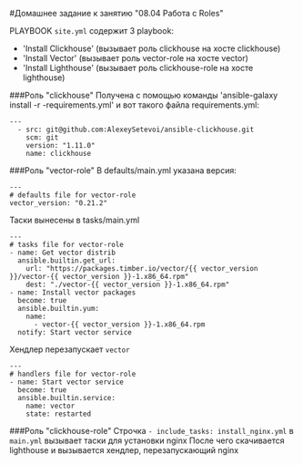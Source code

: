 #Домашнее задание к занятию "08.04 Работа с Roles"

PLAYBOOK `site.yml` содержит 3 playbook:
 - 'Install Clickhouse' (вызывает роль clickhouse на хосте clickhouse)
 - 'Install Vector' (вызывает роль vector-role на хосте vector)
 - 'Install Lighthouse' (вызывает роль clickhouse-role на хосте lighthouse)

###Роль "clickhouse"
Получена с помощью команды 'ansible-galaxy install -r -requirements.yml' 
и вот такого файла requirements.yml:
```text
---
  - src: git@github.com:AlexeySetevoi/ansible-clickhouse.git
    scm: git
    version: "1.11.0"
    name: clickhouse
```

###Роль "vector-role"
В defaults/main.yml указана версия:
```text
---
# defaults file for vector-role
vector_version: "0.21.2"
```

Таски вынесены в tasks/main.yml
```text
---
# tasks file for vector-role
- name: Get vector distrib
  ansible.builtin.get_url:
    url: "https://packages.timber.io/vector/{{ vector_version }}/vector-{{ vector_version }}-1.x86_64.rpm"
    dest: "./vector-{{ vector_version }}-1.x86_64.rpm"
- name: Install vector packages
  become: true
  ansible.builtin.yum:
    name:
      - vector-{{ vector_version }}-1.x86_64.rpm
  notify: Start vector service
```

Хендлер перезапускает `vector`
```text
---
# handlers file for vector-role
- name: Start vector service
  become: true
  ansible.builtin.service:
    name: vector
    state: restarted
```

###Роль "clickhouse-role"
Строчка `- include_tasks: install_nginx.yml` в `main.yml` вызывает таски для установки nginx
После чего скачивается lighthouse и вызывается хендлер, перезапускающий nginx